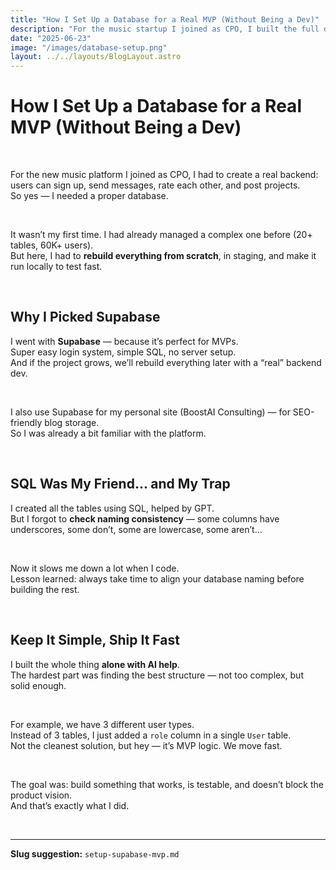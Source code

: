 ```yaml
---
title: "How I Set Up a Database for a Real MVP (Without Being a Dev)"
description: "For the music startup I joined as CPO, I built the full database using Supabase and some AI help — with a focus on speed and clarity, not perfection."
date: "2025-06-23"
image: "/images/database-setup.png"
layout: ../../layouts/BlogLayout.astro
---
```


<h1 class="text-3xl font-bold mb-6">How I Set Up a Database for a Real MVP (Without Being a Dev)</h1>

&nbsp;

For the new music platform I joined as CPO, I had to create a real backend:  
users can sign up, send messages, rate each other, and post projects.  
So yes — I needed a proper database.

&nbsp;

It wasn’t my first time. I had already managed a complex one before (20+ tables, 60K+ users).  
But here, I had to **rebuild everything from scratch**, in staging, and make it run locally to test fast.

&nbsp;

<h2 class="text-xl font-semibold mb-4 mt-10">Why I Picked Supabase</h2>

I went with **Supabase** — because it’s perfect for MVPs.  
Super easy login system, simple SQL, no server setup.  
And if the project grows, we’ll rebuild everything later with a “real” backend dev.

&nbsp;

I also use Supabase for my personal site (BoostAI Consulting) — for SEO-friendly blog storage.  
So I was already a bit familiar with the platform.

&nbsp;

<h2 class="text-xl font-semibold mb-4 mt-10">SQL Was My Friend… and My Trap</h2>

I created all the tables using SQL, helped by GPT.  
But I forgot to **check naming consistency** — some columns have underscores, some don’t, some are lowercase, some aren’t…

&nbsp;

Now it slows me down a lot when I code.  
Lesson learned: always take time to align your database naming before building the rest.

&nbsp;

<h2 class="text-xl font-semibold mb-4 mt-10">Keep It Simple, Ship It Fast</h2>

I built the whole thing **alone with AI help**.  
The hardest part was finding the best structure — not too complex, but solid enough.

&nbsp;

For example, we have 3 different user types.  
Instead of 3 tables, I just added a `role` column in a single `User` table.  
Not the cleanest solution, but hey — it’s MVP logic. We move fast.

&nbsp;

The goal was: build something that works, is testable, and doesn’t block the product vision.  
And that’s exactly what I did.

&nbsp;

---

**Slug suggestion:** `setup-supabase-mvp.md`
